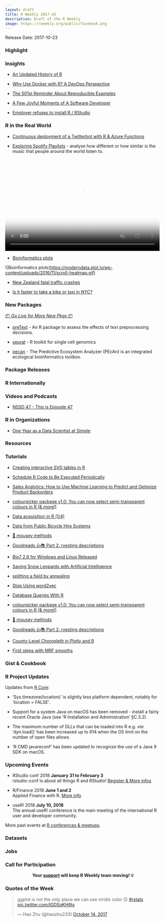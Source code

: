 ```yaml
---
layout: draft
title: R Weekly 2017-43
description: Draft of the R Weekly
image: https://rweekly.org/public/facebook.png
---
```


Release Date: 2017-10-23

###  Highlight


### Insights

+ [An Updated History of R](http://blog.revolutionanalytics.com/2017/10/updated-history-of-r.html)

+ [Why Use Docker with R? A DevOps Perspective](https://www.opencpu.org/posts/opencpu-with-docker/)

+ [The 501st Reminder About Reproducible Examples](https://yihui.name/en/2017/10/501st-reminder/)

+ [A Few Joyful Moments of A Software Developer](https://yihui.name/en/2017/10/joyful-moments/)

+ [Employer refuses to install R / RStudio](https://www.reddit.com/r/rstats/comments/77l17i/employer_refuses_to_install_r_rstudio/?st=j914z0g5&sh=a2070473)

###  R in the Real World

+ [Continuous deployment of a Twitterbot with R & Azure Functions](https//ewenme.rbind.io/blog/2017-10-11-meet_dumb_hardwax/)

+ [Exploring Spotify Playlists](https://ccapella.github.io/post/exploring-spotify-playlists-by-country/) - analyse how different or how similar is the music that people around the world listen to.

<video poster="https://ccapella.github.io/img/kmeanschart.png" preload="auto" autoplay="autoplay" muted="muted" loop="loop" webkit-playsinline="" style="width: 500px; height: 300px;">
    <source src="https://ccapella.github.io/img/ShinyApp.mp4" type="video/mp4">
    <img src="https://ccapella.github.io/img/kmeanschart.png" title="">
</video>

+ [Bioinformatics plots](https://moderndata.plot.ly/bioinformatics-plots-made-in-python-and-r/)

![Bioinformatics plots(https://moderndata.plot.ly/wp-content/uploads/2016/11/scroll-heatmap.gif)

+ [New Zealand fatal traffic crashes](http://ellisp.github.io/blog/2017/10/15/traffic-crashes)

+ [Is it faster to take a bike or taxi in NYC?](http://blog.revolutionanalytics.com/2017/10/bokes-taxis-nyc.html)

###  New Packages

<p class="added-hostname"><a href="https://rweekly.org/live" target="_blank" class="externalLink">📦 <i>Go Live for More New Pkgs</i> 📦</a></p>


+ [preText](https://github.com/matthewjdenny/preText) - An R package to assess the effects of text preprocessing decisions.

+ [seurat](https://github.com/satijalab/seurat) - R toolkit for single cell genomics

+ [pecan](https://github.com/PecanProject/pecan) - The Predictive Ecosystem Analyzer (PEcAn) is an integrated ecological bioinformatics toolbox.

### Package Releases




###  R Internationally



###  Videos and Podcasts

+ [NSSD 47 - This is Episode 47](http://nssdeviations.com/47-this-is-episode-47)


###  R in Organizations

+ [One Year as a Data Scientist at Simple](http://jasdumas.github.io/2017-10-17-one-year-ds/)


###  Resources



###  Tutorials

+ [Creating interactive SVG tables in R](http://moderndata.plot.ly/creating-interactive-svg-tables-in-r/)

+ [Schedule R Code to Be Executed Periodically](https://yihui.name/en/2017/10/later-recursion/)

+ [Sales Analytics: How to Use Machine Learning to Predict and Optimize Product Backorders](http://www.business-science.io/business/2017/10/16/sales_backorder_prediction.html)

+ [colourpicker package v1.0: You can now select semi-transparent colours in R (& more!)](http://deanattali.com/blog/colourpicker-update-alpha/)

+ [Data acquisition in R (1/4)](https://ikashnitsky.github.io/2017/data-acquisition-one/)

+ [Data from Public Bicycle Hire Systems](http://ropensci.org/blog/blog/2017/10/17/bikedata)

+ [🙈 mousey methods](https://maraaverick.rbind.io/2017/10/mousey-methods)

+ [Goodreads 👍📚 Part 2: rvesting descriptions](https://maraaverick.rbind.io/2017/10/goodreads-part-2)

+ [Bio7 2.6 for Windows and Linux Released](http://bio7.org/?p=2930)

+ [Saving Snow Leopards with Artificial Intelligence](http://blog.revolutionanalytics.com/2017/10/snow-leopards.html)

+ [splitting a field by annealing](https://xianblog.wordpress.com/2017/10/18/splitting-a-field-by-annealing/)

+ [Stop Using word2vec](http://multithreaded.stitchfix.com/blog/2017/10/18/stop-using-word2vec/)

+ [Database Queries With R](https://rviews.rstudio.com/2017/10/18/database-queries-with-r/)

+ [colourpicker package v1.0: You can now select semi-transparent colours in R (& more!)](https://deanattali.com/blog/colourpicker-update-alpha/)

+ [🙈 mousey methods](https://maraaverick.rbind.io/2017/10/mousey-methods/)

+ [Goodreads 👍📚 Part 2: rvesting descriptions](https://maraaverick.rbind.io/2017/10/goodreads-part-2/)

+ [County-Level Choropleth in Plotly and R](http://moderndata.plot.ly/county-level-choropleth-in-plotly-and-r/)

+ [First steps with MRF smooths](http://www.fromthebottomoftheheap.net/2017/10/19/first-steps-with-mrf-smooths/)


### Gist & Cookbook


<!--<div class="post-more-begin"></div><div class="post-more-end"></div>-->


###  R Project Updates

Updates from [R Core](http://developer.r-project.org/blosxom.cgi/R-devel/NEWS):

+ ‘Sys.timezone(location)’ is slightly less platform dependent, notably for ‘location = FALSE’.

+ Support for a system Java on macOS has been removed - install a fairly recent Oracle Java (see ‘R Installation and Administration’ §C.3.2).

+ The maximum number of DLLs that can be loaded into R e.g. _via_ ‘dyn.load()’ has been increased up to 614 when the OS limit on the number of open files allows.

+ ‘R CMD javareconf’ has been updated to recognize the use of a Java 9 SDK on macOS.





###  Upcoming Events

+ RStudio conf 2018 **January 31 to February 3** <br />
rstudio::conf is about all things R and RStudio! [Register & More infos](https://www.rstudio.com/conference/)

+ R/Finance 2018 **June 1 and 2** <br />
Applied Finance with R. [More info](http://www.rinfinance.com)

+ useR! 2018 **July 10, 2018** <br />
The annual useR! conference is the main meeting of the international R user and developer community.

More past events at [R conferences & meetups](https://conf.rweekly.org).

### Datasets



### Jobs



###  Call for Participation


<p class="hide-support added-hostname support-rweekly" style="text-align: center;font-weight: bold;">Your <a class="non-visited externalLink" href="https://www.patreon.com/rweekly" onclick="pas(this)">support</a> will keep R Weekly team moving! 💡</p>

###  Quotes of the Week

<blockquote class="twitter-tweet" data-lang="en"><p lang="en" dir="ltr">ggplot is not the only place we can use viridis color 😉 <a href="https://twitter.com/hashtag/rstats?src=hash&amp;ref_src=twsrc%5Etfw">#rstats</a> <a href="https://t.co/IGDSqKH6ts">pic.twitter.com/IGDSqKH6ts</a></p>&mdash; Hao Zhu (@haozhu233) <a href="https://twitter.com/haozhu233/status/919343119308611584?ref_src=twsrc%5Etfw">October 14, 2017</a></blockquote>
<script async src="//platform.twitter.com/widgets.js" charset="utf-8"></script>
